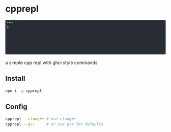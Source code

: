 # cpprepl

![demo](./img/demo.svg)

a simple cpp repl with ghci style commands

## Install

``` bash
npm i -g cpprepl
```

## Config

``` bash
cpprepl --clang++ # use clang++
cpprepl --g++     # or use g++ for defaults
```